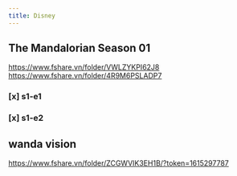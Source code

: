 ```yaml
---
title: Disney
---
```


## The Mandalorian Season 01
https://www.fshare.vn/folder/VWLZYKPI62J8
https://www.fshare.vn/folder/4R9M6PSLADP7
### [x] s1-e1
### [x] s1-e2
###
## wanda vision
https://www.fshare.vn/folder/ZCGWVIK3EH1B/?token=1615297787
##

